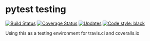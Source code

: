 # pytest testing

[![Build Status](https://travis-ci.com/paulsievers/python_tests.svg?branch=master)](https://travis-ci.com/paulsievers/python_tests)
[![Coverage Status](https://coveralls.io/repos/github/paulsievers/python_tests/badge.svg?branch=master)](https://coveralls.io/github/paulsievers/python_tests?branch=master)
[![Updates](https://pyup.io/repos/github/paulsievers/python_tests/shield.svg)](https://pyup.io/repos/github/paulsievers/python_tests/)
[![Code style: black](https://img.shields.io/badge/code%20style-black-000000.svg)](https://github.com/ambv/black)

Using this as a testing environment for travis.ci and coveralls.io

